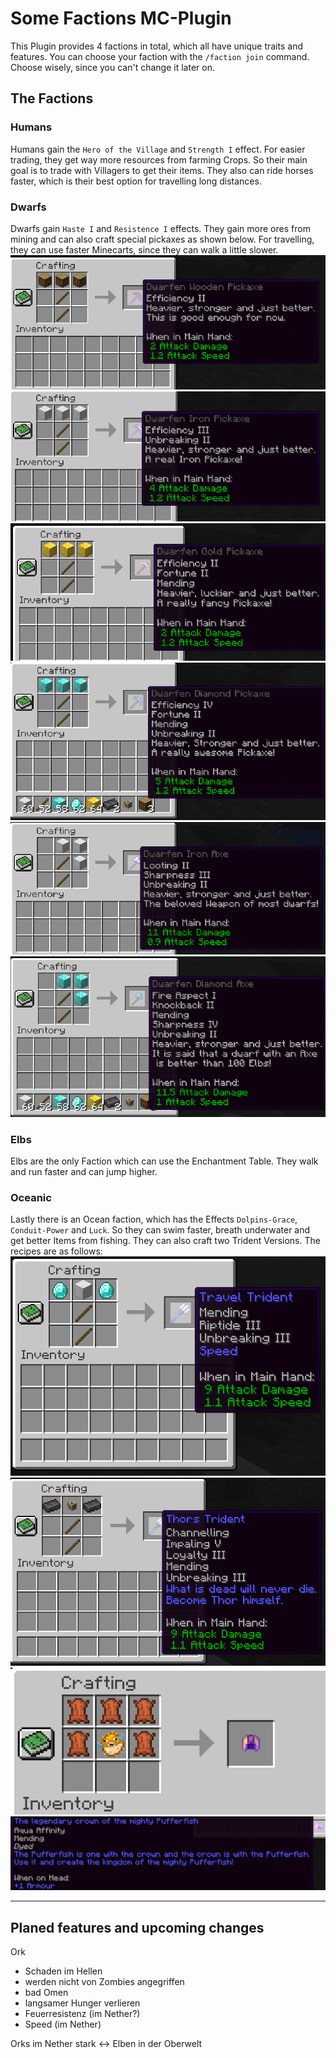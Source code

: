 # Some Factions MC-Plugin

This Plugin provides 4 factions in total, which all have unique traits and features.
You can choose your faction with the `/faction join` command.
Choose wisely, since you can't change it later on.

## The Factions
### Humans
Humans gain the `Hero of the Village` and `Strength I` effect.
For easier trading, they get way more resources from farming Crops.
So their main goal is to trade with Villagers to get their items.
They also can ride horses faster, which is their best option for travelling long distances.

### Dwarfs
Dwarfs gain `Haste I` and `Resistence I` effects.
They gain more ores from mining and can also craft special pickaxes as shown below.
For travelling, they can use faster Minecarts, since they can walk a little slower.
![](documentation/wooden_pickaxe.png)
![](documentation/iron_pickaxe.png)
![](documentation/gold_pickaxe.png)
![](documentation/diamond_pickaxe.png)
![](documentation/iron_axe.png)
![](documentation/diamond_axe.png)

### Elbs
Elbs are the only Faction which can use the Enchantment Table.
They walk and run faster and can jump higher.

### Oceanic
Lastly there is an Ocean faction, which has the Effects `Dolpins-Grace`, `Conduit-Power` and `Luck`.
So they can swim faster, breath underwater and get better Items from fishing.
They can also craft two Trident Versions.
The recipes are as follows:
![](documentation/travel_trident.png)
![](documentation/thors_trident.png)
![](documentation/pufferfish_helmet_reciepe.png)
![](documentation/pufferfish_helmet_info.png)

----

## Planed features and upcoming changes
Ork
 - Schaden im Hellen
 - werden nicht von Zombies angegriffen
 - bad Omen
 - langsamer Hunger verlieren
 - Feuerresistenz (im Nether?)
 - Speed (im Nether)

Orks im Nether stark <-> Elben in der Oberwelt 